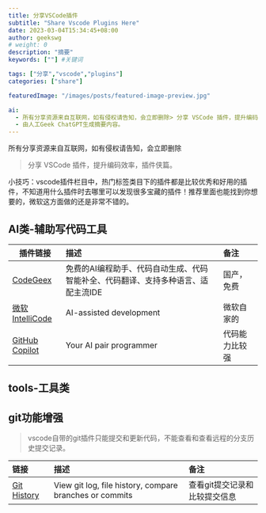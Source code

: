```yaml
---
title: 分享VSCode插件
subtitle: "Share Vscode Plugins Here"
date: 2023-03-04T15:34:45+08:00
author: geekswg
# weight: 0
description: "摘要"
keywords: [""] #关键词

tags: ["分享","vscode","plugins"]
categories: ["share"]

featuredImage: "/images/posts/featured-image-preview.jpg"

ai:
  - 所有分享资源来自互联网，如有侵权请告知，会立即删除> 分享 VSCode 插件，提升编码效率，插件侠篇。小技巧：vscode插件栏目中，热门标签类目下的插件都是比较优秀和好用的插件，不知道用什么插件时去哪里可以发现很多宝藏的插件！推荐里面也能找到你想要的，微软这方面做的还是非常不错的。
  - 由人工Geek ChatGPT生成摘要内容。
---
```


所有分享资源来自互联网，如有侵权请告知，会立即删除

> 分享 VSCode 插件，提升编码效率，插件侠篇。

小技巧：vscode插件栏目中，热门标签类目下的插件都是比较优秀和好用的插件，不知道用什么插件时去哪里可以发现很多宝藏的插件！推荐里面也能找到你想要的，微软这方面做的还是非常不错的。

<!--more-->
## AI类-辅助写代码工具

|<center>**插件链接**</center>| **描述** | **备注** |
|:--|:------|:--|
|[CodeGeex](https://marketplace.visualstudio.com/items?itemName=aminer.codegeex)|免费的AI编程助手、代码自动生成、代码智能补全、代码翻译、支持多种语言、适配主流IDE|国产，免费|
|[微软IntelliCode](https://marketplace.visualstudio.com/items?itemName=VisualStudioExptTeam.vscodeintellicode)|AI-assisted development|微软自家的|
|[GitHub Copilot](https://marketplace.visualstudio.com/items?itemName=GitHub.copilot)|Your AI pair programmer|代码能力比较强|

## tools-工具类


## git功能增强

> vscode自带的git插件只能提交和更新代码，不能查看和查看远程的分支历史提交记录。

|链接|描述|备注|
|:--|:------|:--|
|[Git History](https://marketplace.visualstudio.com/items?itemName=donjayamanne.githistory)|View git log, file history, compare branches or commits|查看git提交记录和比较提交信息|
